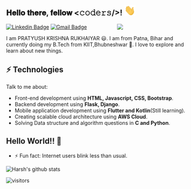<h2> 𝐇𝐞𝐥𝐥𝐨 𝐭𝐡𝐞𝐫𝐞, 𝐟𝐞𝐥𝐥𝐨𝐰 <𝚌𝚘𝚍𝚎𝚛𝚜/>! <img src="https://raw.githubusercontent.com/ABSphreak/ABSphreak/master/gifs/Hi.gif" width="30px"></h2>

<img align='right' src='https://user-images.githubusercontent.com/5713670/87202985-820dcb80-c2b6-11ea-9f56-7ec461c497c3.gif' width='200"'>

 [![Linkedin Badge](https://img.shields.io/badge/-PratyushKrishna-blue?style=flat-square&logo=Linkedin&logoColor=white&link=https://www.linkedin.com/in/pratyush-17/)](https://www.linkedin.com/in/pratyush-17/) 
[![Gmail Badge](https://img.shields.io/badge/-1928305@kiit.ac.in-c14438?style=flat-square&logo=Gmail&logoColor=white&link=mailto:1928305@kiit.ac.in)](mailto:1928305@kiit.ac.in)

I am PRATYUSH KRISHNA RUKHAIYAR 😃. I am from Patna, Bihar and currently doing my B.Tech from KIIT,Bhubneshwar 🏫. I love to explore and learn about new things.

## ⚡ Technologies
Talk to me about:
- Front-end development using **HTML, Javascript, CSS, Bootstrap**.
- Backend development using **Flask, Django**.
- Mobile application development using **Flutter and Kotlin**(Still learning).
- Creating scalable cloud architecture using **AWS Cloud**.
- Solving Data structure and algorithm questions in **C and Python**.
## Hello World!! 🤔

- ⚡ Fun fact: Internet users blink less than usual.

![Harsh's github stats](https://github-readme-stats.vercel.app/api?username=pratyush-17&hide=["issues"]&show_icons=true)

![visitors](https://visitor-badge.glitch.me/badge?page_id=partyush-17.pratyush-17)

